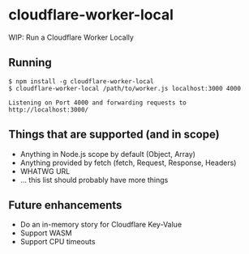 # cloudflare-worker-local
WIP: Run a Cloudflare Worker Locally

## Running

```shell
$ npm install -g cloudflare-worker-local
$ cloudflare-worker-local /path/to/worker.js localhost:3000 4000

Listening on Port 4000 and forwarding requests to http://localhost:3000/
```
## Things that are supported (and in scope)

* Anything in Node.js scope by default (Object, Array)
* Anything provided by fetch (fetch, Request, Response, Headers)
* WHATWG URL
* ... this list should probably have more things

## Future enhancements

* Do an in-memory story for Cloudflare Key-Value
* Support WASM
* Support CPU timeouts
